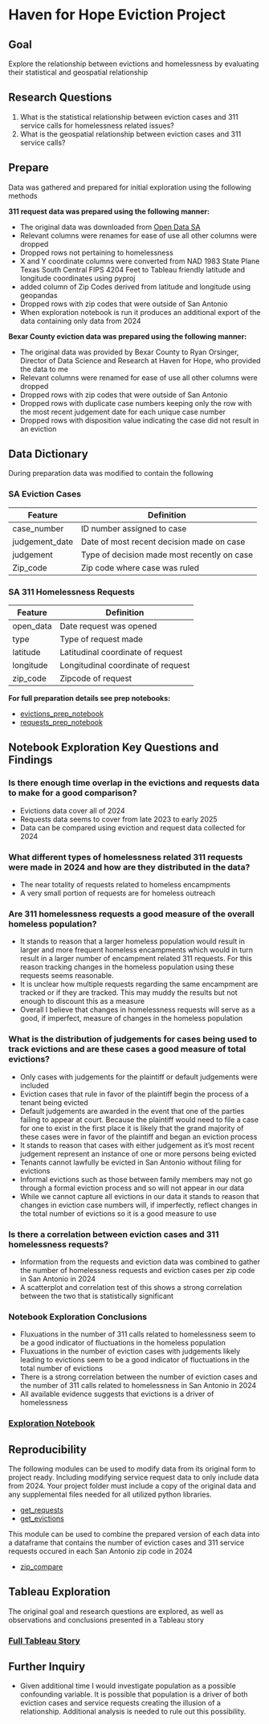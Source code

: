 # Haven for Hope Eviction Project

## Goal

Explore the relationship between evictions and homelessness by evaluating their statistical and geospatial relationship

## Research Questions

1) What is the statistical relationship between eviction cases and 311 service calls for homelessness related issues?
2) What is the geospatial relationship between eviction cases and 311 service calls?

## Prepare

Data was gathered and prepared for initial exploration using the following methods

**311 request data was prepared using the following manner:**
* The original data was downloaded from [Open Data SA](https://data.sanantonio.gov/dataset/service-calls)
* Relevant columns were renames for ease of use all other columns were dropped
* Dropped rows not pertaining to homelessness
* X and Y coordinate columns were converted from NAD 1983 State Plane Texas South Central FIPS 4204 Feet to Tableau friendly latitude and longitude coordinates using pyproj
* added column of Zip Codes derived from latitude and longitude using geopandas
* Dropped rows with zip codes that were outside of San Antonio
* When exploration notebook is run it produces an additional export of the data containing only data from 2024

**Bexar County eviction data was prepared using the following manner:**
* The original data was provided by Bexar County to Ryan Orsinger, Director of Data Science and Research at Haven for Hope, who provided the data to me
* Relevant columns were renamed for ease of use all other columns were dropped
* Dropped rows with zip codes that were outside of San Antonio
* Dropped rows with duplicate case numbers keeping only the row with the most recent judgement date for each unique case number
* Dropped rows with disposition value indicating the case did not result in an eviction

## Data Dictionary

During preparation data was modified to contain the following

### SA Eviction Cases

|Feature|Definition|
|-------|----------|
|case_number| ID number assigned to case|
|judgement_date| Date of most recent decision made on case|
|judgement| Type of decision made most recently on case|
|Zip_code| Zip code where case was ruled|

### SA 311 Homelessness Requests

|Feature|Definition|
|-------|----------|
|open_data| Date request was opened|
|type| Type of request made|
|latitude| Latitudinal coordinate of request|
|longitude| Longitudinal coordinate of request|
|zip_code| Zipcode of request|

**For full preparation details see prep notebooks:**
* [evictions_prep_notebook](https://github.com/Johndsalas/haven_for_hope_evictions_project/blob/main/evictions_prep_notebook.ipynb)
* [requests_prep_notebook](https://github.com/Johndsalas/haven_for_hope_evictions_project/blob/main/requests_prep_notebook.ipynb)

## Notebook Exploration Key Questions and Findings

### Is there enough time overlap in the evictions and requests data to make for a good comparison?
* Evictions data cover all of 2024
* Requests data seems to cover from late 2023 to early 2025
* Data can be compared using eviction and request data collected for 2024

### What different types of homelessness related 311 requests were made in 2024 and how are they distributed in the data?
* The near totality of requests related to homeless encampments
* A very small portion of requests are for homeless outreach

### Are 311 homelessness requests a good measure of the overall homeless population?
* It stands to reason that a larger homeless population would result in larger and more frequent homeless encampments which would in turn result in a larger number of encampment related 311 requests. For this reason tracking changes in the homeless population using these requests seems reasonable.
* It is unclear how multiple requests regarding the same encampment are tracked or if they are tracked. This may muddy the results but not enough to discount this as a measure
* Overall I believe that changes in homelessness requests will serve as a good, if imperfect, measure of changes in the homeless population

### What is the distribution of judgements for cases being used to track evictions and are these cases a good measure of total evictions?
* Only cases with judgements for the plaintiff or default judgements were included
* Eviction cases that rule in favor of the plaintiff begin the process of a tenant being evicted
* Default judgements are awarded in the event that one of the parties failing to appear at court. Because the plaintiff would need to file a case for one to exist in the first place it is likely that the grand majority of these cases were in favor of the plaintiff and began an eviction process
* It stands to reason that cases with either judgement as it’s most recent judgement represent an instance of one or more persons being evicted
* Tenants cannot lawfully be evicted in San Antonio without filing for evictions
* Informal evictions such as those between family members may not go through a formal eviction process and so will not appear in our data
* While we cannot capture all evictions in our data it stands to reason that changes in eviction case numbers will, if imperfectly, reflect changes in the total number of evictions so it is a good measure to use

### Is there a correlation between eviction cases and 311 homelessness requests?
* Information from the requests and eviction data was combined to gather the number of homelessness requests and eviction cases per zip code in San Antonio in 2024
* A scatterplot and correlation test of this shows a strong correlation between the two that is statistically significant

### Notebook Exploration Conclusions
* Fluxuations in the number of 311 calls related to homelessness seem to be a good indicator of fluctuations in the homeless population
* Fluxuations in the number of eviction cases with judgements likely leading to evictions seem to be a good indicator of fluctuations in the total number of evictions
* There is a strong correlation between the number of eviction cases and the number of 311 calls related to homelessness in San Antonio in 2024
* All available evidence suggests that evictions is a driver of homelessness

### [Exploration Notebook](https://github.com/Johndsalas/haven_for_hope_evictions_project/blob/main/explore.ipynb)

## Reproducibility

The following modules can be used to modify data from its original form to project ready. Including modifying service request data to only include data from 2024. Your project folder must include a copy of the original data and any supplemental files needed for all utilized python libraries.

* [get_requests](https://github.com/Johndsalas/haven_for_hope_evictions_project/blob/main/get_requests.py)
* [get_evictions](https://github.com/Johndsalas/haven_for_hope_evictions_project/blob/main/get_evictions.py)

This module can be used to combine the prepared version of each data into a dataframe that contains the number of eviction cases and 311 service requests occured in each San Antonio zip code in 2024

* [zip_compare](https://github.com/Johndsalas/haven_for_hope_evictions_project/blob/main/zip_compare.py)

## Tableau Exploration

The original goal and research questions are explored, as well as observations and conclusions presented in a Tableau story

### [Full Tableau Story](https://public.tableau.com/app/profile/john.salas/viz/HavenEvictionsProject/Story?publish=yes)

## Further Inquiry
* Given additional time I would investigate population as a possible confounding variable. It is possible that population is a driver of both eviction cases and service requests creating the illusion of a relationship. Additional analysis is needed to rule out this possibility. 

